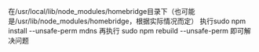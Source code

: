 在/usr/local/lib/node_modules/homebridge目录下（也可能是/usr/lib/node_modules/homebridge，根据实际情况而定）
执行sudo npm install --unsafe-perm mdns
再执行 sudo npm rebuild --unsafe-perm
即可解决问题
